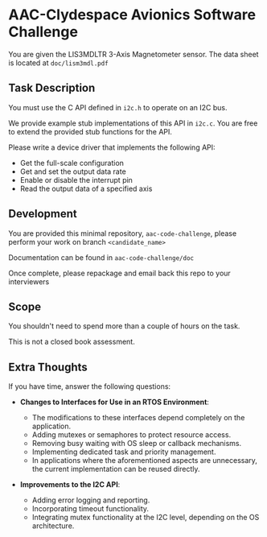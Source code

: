 # AAC-Clydespace Avionics Software Challenge
You are given the LIS3MDLTR 3-Axis Magnetometer sensor. The data sheet is
located at `doc/lism3mdl.pdf`

## Task Description
You must use the C API defined in `i2c.h` to operate on an I2C bus.

We provide example stub implementations of this API in `i2c.c`. You are free to
extend the provided stub functions for the API.

Please write a device driver that implements the following API:
- Get the full-scale configuration
- Get and set the output data rate
- Enable or disable the interrupt pin
- Read the output data of a specified axis

## Development
You are provided this minimal repository, `aac-code-challenge`, please perform
your work on branch `<candidate_name>`

Documentation can be found in `aac-code-challenge/doc`

Once complete, please repackage and email back this repo to your interviewers

## Scope
You shouldn't need to spend more than a couple of hours on the task.

This is not a closed book assessment.

## Extra Thoughts
If you have time, answer the following questions:

- **Changes to Interfaces for Use in an RTOS Environment**:
    - The modifications to these interfaces depend completely on the application.
    - Adding mutexes or semaphores to protect resource access.
    - Removing busy waiting with OS sleep or callback mechanisms.
    - Implementing dedicated task and priority management.
    - In applications where the aforementioned aspects are unnecessary, the current implementation can be reused directly.

- **Improvements to the I2C API**:
    - Adding error logging and reporting.
    - Incorporating timeout functionality.
    - Integrating mutex functionality at the I2C level, depending on the OS architecture.

